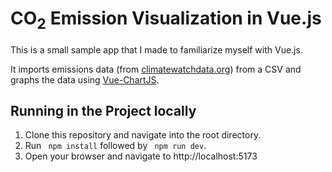 # CO<sub>2</sub> Emission Visualization in Vue.js

This is a small sample app that I made to familiarize myself with Vue.js.

It imports emissions data (from [climatewatchdata.org](https://www.climatewatchdata.org)) from a CSV and graphs the data using [Vue-ChartJS](https://vue-chartjs.org).


## Running in the Project locally
 1. Clone this repository and navigate into the root directory.
 2. Run ` npm install` followed by ` npm run dev`.
 3. Open your browser and navigate to http://localhost:5173